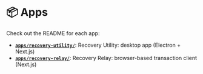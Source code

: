 # 📦 Apps

Check out the README for each app:

- [**`apps/recovery-utility/`**](recovery-utility/): Recovery Utility: desktop app (Electron + Next.js)
- [**`apps/recovery-relay/`**](recovery-relay/): Recovery Relay: browser-based transaction client (Next.js)
